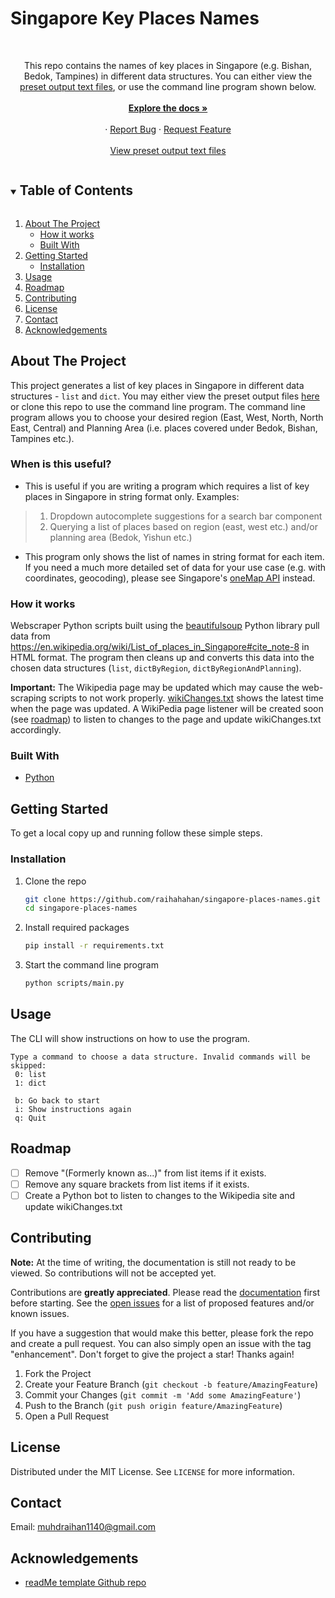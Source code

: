 <!--
*** Thanks for checking out the Best-README-Template. If you have a suggestion
*** that would make this better, please fork the repo and create a pull request
*** or simply open an issue with the tag "enhancement".
*** Thanks again! Now go create something AMAZING! :D
***
***
***
*** To avoid retyping too much info. Do a search and replace for the following:
*** raihahahan, singapore-places-names, twitter_handle, muhdraihan1140@gmail.com, Singapore Key Places Names, This repo contains the names of key places in Singapore (e.g. Bishan, Bedok, Tampines) in different data structures. You can either view the output text files, or use the command line program shown below.
-->



<!-- PROJECT SHIELDS -->
<!--
*** I'm using markdown "reference style" links for readability.
*** Reference links are enclosed in brackets [ ] instead of parentheses ( ).
*** See the bottom of this document for the declaration of the reference variables
*** for contributors-url, forks-url, etc. This is an optional, concise syntax you may use.
*** https://www.markdownguide.org/basic-syntax/#reference-style-links
-->
<!-- [![Contributors][contributors-shield]][contributors-url]
[![Forks][forks-shield]][forks-url]
[![Stargazers][stars-shield]][stars-url]
[![Issues][issues-shield]][issues-url]
[![MIT License][license-shield]][license-url]
[![LinkedIn][linkedin-shield]][linkedin-url] -->
# Singapore Key Places Names

<!-- PROJECT LOGO -->
<br />
<p align="center">
<!--   <a href="https://github.com/raihahahan/singapore-places-names">
    <img src="images/logo.png" alt="Logo" width="80" height="80">
  </a> -->
<!-- 
  <h3 align="center">Singapore Key Places Names</h3> -->

  <p align="center">
    This repo contains the names of key places in Singapore (e.g. Bishan, Bedok, Tampines) in different data structures. You can either view the <a href="https://github.com/raihahahan/singapore-places-names/tree/main/output">preset output text files</a>, or use the command line program shown below.
    <br />
<!--     <a href="https://github.com/raihahahan/README-Wiki-Test/blob/5266dedebfd1251f7069f614e8bd39a178437c77/Green%20App/Wiki.md"><strong>Wiki »</strong></a>
    <br /> -->
    <br>
    <a href="https://github.com/raihahahan/singapore-places-names/blob/main/documentation.md"><strong> Explore the docs »</strong></a>
    <br/>
    <br />
<!--     <a href="https://github.com/raihahahan/singapore-places-names">View Demo</a>  TODO-->
    ·
    <a href="https://github.com/raihahahan/singapore-places-names/issues">Report Bug</a>
    ·
    <a href="https://github.com/raihahahan/singapore-places-names/issues">Request Feature</a>
      <br/>
      <br/>
    <a href="https://github.com/raihahahan/singapore-places-names/tree/main/output">View preset output text files</a>
  </p>
</p>

<!-- TABLE OF CONTENTS -->
<details open="open">
  <summary><h2 style="display: inline-block">Table of Contents</h2></summary>
  <ol>
    <li>
      <a href="#about-the-project">About The Project</a>
      <ul>
        <li><a href="#how-it-works">How it works</a></li>
        <li><a href="#built-with">Built With</a></li>
      </ul>
    </li>
    <li>
      <a href="#getting-started">Getting Started</a>
      <ul>
<!--         <li><a href="#prerequisites">Prerequisites</a></li> -->
        <li><a href="#installation">Installation</a></li>
      </ul>
    </li>
    <li><a href="#usage">Usage</a></li>
    <li><a href="#roadmap">Roadmap</a></li>
    <li><a href="#contributing">Contributing</a></li>
    <li><a href="#license">License</a></li>
    <li><a href="#contact">Contact</a></li>
    <li><a href="#acknowledgements">Acknowledgements</a></li>
  </ol>
</details>


<!-- ABOUT THE PROJECT -->
## About The Project
<!-- [![Product Name Screen Shot][product-screenshot]](https://example.com) -->
This project generates a list of key places in Singapore in different data structures - `list` and `dict`. You may either view the preset output files [here](https://github.com/raihahahan/singapore-places-names/tree/main/output) or clone this repo to use the command line program. The command line program allows you to choose your desired region (East, West, North, North East, Central) and Planning Area (i.e. places covered under Bedok, Bishan, Tampines etc.). 

### When is this useful?

- This is useful if you are writing a program which requires a list of key places in Singapore in string format only. Examples:
> 1. Dropdown autocomplete suggestions for a search bar component
> 2. Querying a list of places based on region (east, west etc.) and/or planning area (Bedok, Yishun etc.)
- This program only shows the list of names in string format for each item. If you need a much more detailed set of data for your use case (e.g. with coordinates, geocoding), please see Singapore's [oneMap API](https://www.onemap.gov.sg/docs/) instead.

### How it works
Webscraper Python scripts built using the [beautifulsoup](https://www.crummy.com/software/BeautifulSoup/bs4/doc/) Python library pull data from https://en.wikipedia.org/wiki/List_of_places_in_Singapore#cite_note-8 in HTML format. The program then cleans up and converts this data into the chosen data structures (`list`, `dictByRegion`, `dictByRegionAndPlanning`).

**Important:** The Wikipedia page may be updated which may cause the web-scraping scripts to not work properly. [wikiChanges.txt](https://github.com/raihahahan/singapore-places-names/blob/main/wikiChanges.txt) shows the latest time when the page was updated. A WikiPedia page listener will be created soon (see [roadmap](#roadmap)) to listen to changes to the page and update wikiChanges.txt accordingly.

### Built With

* [Python](https://www.python.org/)

<!-- GETTING STARTED -->
## Getting Started

To get a local copy up and running follow these simple steps.

<!-- ### Prerequisites -->

### Installation

1. Clone the repo
   ```sh
   git clone https://github.com/raihahahan/singapore-places-names.git
   cd singapore-places-names
   ```
2. Install required packages
   ```sh
   pip install -r requirements.txt
   ```
3. Start the command line program
   ```sh
   python scripts/main.py
   ```

<!-- USAGE EXAMPLES -->
## Usage
The CLI will show instructions on how to use the program.
   ```
   Type a command to choose a data structure. Invalid commands will be skipped:
    0: list
    1: dict

    b: Go back to start
    i: Show instructions again
    q: Quit
   ```


<!-- ROADMAP -->
## Roadmap
- [ ] Remove "(Formerly known as...)" from list items if it exists.
- [ ] Remove any square brackets from list items if it exists.
- [ ] Create a Python bot to listen to changes to the Wikipedia site and update wikiChanges.txt

<!-- CONTRIBUTING -->
## Contributing

**Note:** At the time of writing, the documentation is still not ready to be viewed. So contributions will not be accepted yet.

Contributions are **greatly appreciated**. Please read the [documentation](https://github.com/raihahahan/singapore-places-names/blob/main/documentation.md) first before starting. See the [open issues](https://github.com/raihahahan/singapore-places-names/issues) for a list of proposed features and/or known issues.

If you have a suggestion that would make this better, please fork the repo and create a pull request. You can also simply open an issue with the tag "enhancement". Don't forget to give the project a star! Thanks again!

1. Fork the Project
2. Create your Feature Branch (`git checkout -b feature/AmazingFeature`)
3. Commit your Changes (`git commit -m 'Add some AmazingFeature'`)
4. Push to the Branch (`git push origin feature/AmazingFeature`)
5. Open a Pull Request

<!-- LICENSE -->
## License

Distributed under the MIT License. See `LICENSE` for more information.

<!-- CONTACT -->
## Contact

Email: muhdraihan1140@gmail.com

<!-- Project Link: [https://github.com/raihahahan/singapore-places-names](https://github.com/raihahahan/singapore-places-names) -->


<!-- ACKNOWLEDGEMENTS -->
## Acknowledgements

* [readMe template Github repo](https://github.com/othneildrew/Best-README-Template/blob/master/README.md)

<!-- MARKDOWN LINKS & IMAGES -->
<!-- https://www.markdownguide.org/basic-syntax/#reference-style-links -->
[contributors-shield]: https://img.shields.io/github/contributors/raihahahan/repo.svg?style=for-the-badge
[contributors-url]: https://github.com/raihahahan/repo/graphs/contributors
[forks-shield]: https://img.shields.io/github/forks/raihahahan/repo.svg?style=for-the-badge
[forks-url]: https://github.com/raihahahan/repo/network/members
[stars-shield]: https://img.shields.io/github/stars/raihahahan/repo.svg?style=for-the-badge
[stars-url]: https://github.com/raihahahan/repo/stargazers
[issues-shield]: https://img.shields.io/github/issues/raihahahan/repo.svg?style=for-the-badge
[issues-url]: https://github.com/raihahahan/repo/issues
[license-shield]: https://img.shields.io/github/license/raihahahan/repo.svg?style=for-the-badge
[license-url]: https://github.com/raihahahan/repo/blob/master/LICENSE.txt
[linkedin-shield]: https://img.shields.io/badge/-LinkedIn-black.svg?style=for-the-badge&logo=linkedin&colorB=555
[linkedin-url]: https://linkedin.com/in/raihahahan
